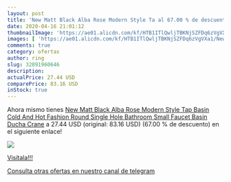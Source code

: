 ```yaml
---
layout: post
title: 'New Matt Black Alba Rose Modern Style Ta al 67.00 % de descuento'
date: 2020-04-16 21:01:12
thumbnailImage: 'https://ae01.alicdn.com/kf/HTB1ITlQwljTBKNjSZFDq6zVgVXa1/New-Matt-Black-Alba-Rose-Modern-Style-Tap-Basin-Cold-And-Hot-Fashion-Round-Single-Hole.jpg_350x350._SL200_.jpg'
images: [ 'https://ae01.alicdn.com/kf/HTB1ITlQwljTBKNjSZFDq6zVgVXa1/New-Matt-Black-Alba-Rose-Modern-Style-Tap-Basin-Cold-And-Hot-Fashion-Round-Single-Hole.jpg_350x350._SL200_.jpg' ]
comments: true
category: ofertas
author: ring
slug: 32891960646
description:
actualPrice: 27.44 USD
comparePrice: 83.16 USD
inStock: true
---
```


Ahora mismo tienes [New Matt Black Alba Rose Modern Style Tap Basin Cold And Hot Fashion Round Single Hole Bathroom Small Faucet Basin Ducha Crane](https://www.amazon.com/dp/32891960646/?tag=redken08-20) a 27.44 USD (original: 83.16 USD) (67.00 %  de descuento) en el siguiente enlace!

[![](https://ae01.alicdn.com/kf/HTB1ITlQwljTBKNjSZFDq6zVgVXa1/New-Matt-Black-Alba-Rose-Modern-Style-Tap-Basin-Cold-And-Hot-Fashion-Round-Single-Hole.jpg_350x350._SL200_.jpg)](https://www.amazon.com/dp/32891960646/?tag=redken08-20)

[Visítala!!!](https://www.amazon.com/dp/32891960646/?tag=redken08-20)

[Consulta otras ofertas en nuestro canal de telegram](https://t.me/s/ofertas25)
